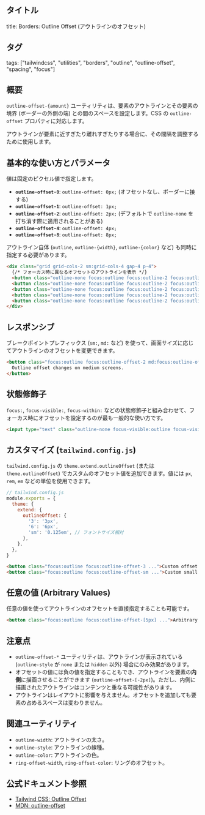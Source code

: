 ## タイトル
title: Borders: Outline Offset (アウトラインのオフセット)

## タグ
tags: ["tailwindcss", "utilities", "borders", "outline", "outline-offset", "spacing", "focus"]

## 概要
`outline-offset-{amount}` ユーティリティは、要素のアウトラインとその要素の境界 (ボーダーの外側の端) との間のスペースを設定します。CSS の `outline-offset` プロパティに対応します。

アウトラインが要素に近すぎたり離れすぎたりする場合に、その間隔を調整するために使用します。

## 基本的な使い方とパラメータ

値は固定のピクセル値で指定します。

*   **`outline-offset-0`**: `outline-offset: 0px;` (オフセットなし、ボーダーに接する)
*   **`outline-offset-1`**: `outline-offset: 1px;`
*   **`outline-offset-2`**: `outline-offset: 2px;` (デフォルトで `outline-none` を打ち消す際に適用されることがある)
*   **`outline-offset-4`**: `outline-offset: 4px;`
*   **`outline-offset-8`**: `outline-offset: 8px;`

アウトライン自体 (`outline`, `outline-{width}`, `outline-{color}` など) も同時に指定する必要があります。

```html
<div class="grid grid-cols-2 sm:grid-cols-4 gap-4 p-4">
  {/* フォーカス時に異なるオフセットのアウトラインを表示 */}
  <button class="outline-none focus:outline focus:outline-2 focus:outline-blue-500 focus:outline-offset-0 p-4 rounded bg-gray-200 dark:bg-gray-700">Offset 0</button>
  <button class="outline-none focus:outline focus:outline-2 focus:outline-green-500 focus:outline-offset-1 p-4 rounded bg-gray-200 dark:bg-gray-700">Offset 1</button>
  <button class="outline-none focus:outline focus:outline-2 focus:outline-red-500 focus:outline-offset-2 p-4 rounded bg-gray-200 dark:bg-gray-700">Offset 2</button>
  <button class="outline-none focus:outline focus:outline-2 focus:outline-purple-500 focus:outline-offset-4 p-4 rounded bg-gray-200 dark:bg-gray-700">Offset 4</button>
  <button class="outline-none focus:outline focus:outline-2 focus:outline-pink-500 focus:outline-offset-8 p-4 rounded bg-gray-200 dark:bg-gray-700">Offset 8</button>
</div>
```

## レスポンシブ

ブレークポイントプレフィックス (`sm:`, `md:` など) を使って、画面サイズに応じてアウトラインのオフセットを変更できます。

```html
<button class="focus:outline focus:outline-offset-2 md:focus:outline-offset-4 ...">
  Outline offset changes on medium screens.
</button>
```

## 状態修飾子

`focus:`, `focus-visible:`, `focus-within:` などの状態修飾子と組み合わせて、フォーカス時にオフセットを設定するのが最も一般的な使い方です。

```html
<input type="text" class="outline-none focus-visible:outline focus-visible:outline-2 focus-visible:outline-offset-2 focus-visible:outline-violet-500 ...">
```

## カスタマイズ (`tailwind.config.js`)

`tailwind.config.js` の `theme.extend.outlineOffset` (または `theme.outlineOffset`) でカスタムのオフセット値を追加できます。値には `px`, `rem`, `em` などの単位を使用できます。

```javascript
// tailwind.config.js
module.exports = {
  theme: {
    extend: {
      outlineOffset: {
        '3': '3px',
        '6': '6px',
        'sm': '0.125em', // フォントサイズ相対
      },
    },
  },
}
```

```html
<button class="focus:outline focus:outline-offset-3 ...">Custom offset 3px</button>
<button class="focus:outline focus:outline-offset-sm ...">Custom small offset</button>
```

## 任意の値 (Arbitrary Values)

任意の値を使ってアウトラインのオフセットを直接指定することも可能です。

```html
<button class="focus:outline focus:outline-offset-[5px] ...">Arbitrary offset 5px</button>
```

## 注意点

*   `outline-offset-*` ユーティリティは、アウトラインが表示されている (`outline-style` が `none` または `hidden` 以外) 場合にのみ効果があります。
*   オフセットの値には負の値を指定することもでき、アウトラインを要素の**内側**に描画させることができます (`outline-offset-[-2px]`)。ただし、内側に描画されたアウトラインはコンテンツと重なる可能性があります。
*   アウトラインはレイアウトに影響を与えません。オフセットを追加しても要素の占めるスペースは変わりません。

## 関連ユーティリティ

*   `outline-width`: アウトラインの太さ。
*   `outline-style`: アウトラインの線種。
*   `outline-color`: アウトラインの色。
*   `ring-offset-width`, `ring-offset-color`: リングのオフセット。

## 公式ドキュメント参照
*   [Tailwind CSS: Outline Offset](https://tailwindcss.com/docs/outline-offset)
*   [MDN: outline-offset](https://developer.mozilla.org/en-US/docs/Web/CSS/outline-offset)
